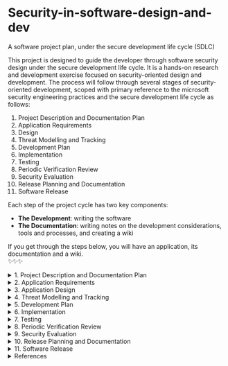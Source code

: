 # Security-in-software-design-and-dev
A software project plan, under the secure development life cycle (SDLC)

This project is designed to guide the developer through software security design under the secure development life cycle. It is a hands-on research and development exercise focused on security-oriented design and development. The process will follow through several stages of security-oriented development, scoped with primary reference to the microsoft security engineering practices and the secure development life cycle as follows:
1. Project Description and Documentation Plan 
2. Application Requirements
3. Design 
4. Threat Modelling and Tracking
5. Development Plan
6. Implementation
7. Testing
8. Periodic Verification Review
9. Security Evaluation
10. Release Planning and Documentation
11. Software Release

Each step of the project cycle has two key components:
- **The Development**: writing the software
- **The Documentation**: writing notes on the development considerations, tools and processes, and creating a wiki 

If you get through the steps below, you will have an application, its documentation and a wiki.
</br>
✨✨✨</br>


<details><summary>1. Project Description and Documentation Plan</summary>
<p>
           
...

</p>
</details>

<details><summary>2. Application Requirements </summary>
<p>
           
...

</p>
</details>

<details><summary>3. Application Design </summary>
<p>
           
...

</p>
</details>

<details><summary>4. Threat Modelling and Tracking</summary>
<p>
           
...

</p>
</details>

<details><summary>5. Development Plan</summary>
<p>
           
...

</p>
</details>

<details><summary>6. Implementation</summary>
<p>
           
...

</p>
</details>

<details><summary>7. Testing</summary>
<p>
           
...

</p>
</details>

<details><summary>8. Periodic Verification Review</summary>
<p>
           
...

</p>
</details>

<details><summary>9. Security Evaluation</summary>
<p>
           
...

</p>
</details>

<details><summary>10. Release Planning and Documentation</summary>
<p>
           
...

</p>
</details>
<details><summary>11. Software Release</summary>
<p>
           
...

</p>
</details>
<details><summary>References </summary>
<p>
           
- Microsoft SDL (https://www.microsoft.com/en-us/securityengineering/sdl/practices)
- OWASP top ten proactive controls (https://owasp.org/www-project-proactive-controls/) 
           
</p>
</details>
